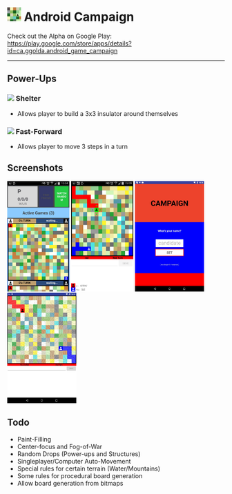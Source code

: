# <img src="https://github.com/simplegr33n/android-game-assimilate/blob/master/screenshots/logos/logo1.jpg" width="32"> Android Campaign

Check out the Alpha on Google Play:
https://play.google.com/store/apps/details?id=ca.ggolda.android_game_campaign

<hr>

## Power-Ups
### <img src="https://github.com/simplegr33n/android-game-campaign/blob/master/app/src/main/res/drawable/free_shelter.png" width="32"> Shelter
* Allows player to build a 3x3 insulator around themselves

### <img src="https://github.com/simplegr33n/android-game-campaign/blob/master/app/src/main/res/drawable/free_fastforward.png" width="32"> Fast-Forward
* Allows player to move 3 steps in a turn


## Screenshots
<img src="https://github.com/simplegr33n/android-game-assimilate/blob/master/screenshots/phone0003.jpg" width="144">
<img src="https://github.com/simplegr33n/android-game-assimilate/blob/master/screenshots/phone0005.jpg" width="144">
<img src="https://github.com/simplegr33n/android-game-assimilate/blob/master/screenshots/tablet0004.jpg" width="160">
<img src="https://github.com/simplegr33n/android-game-assimilate/blob/master/screenshots/tablet0005.jpg" width="160">

## Todo
* Paint-Filling
* Center-focus and Fog-of-War
* Random Drops (Power-ups and Structures)
* Singleplayer/Computer Auto-Movement
* Special rules for certain terrain (Water/Mountains)
* Some rules for procedural board generation
* Allow board generation from bitmaps





